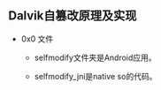 Dalvik自篡改原理及实现
------------------------------
- 0x0 文件
  * selfmodify文件夹是Android应用。

  * selfmodify_jni是native so的代码。
